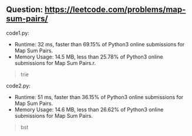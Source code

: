 ## Question: https://leetcode.com/problems/map-sum-pairs/

code1.py:
* Runtime: 32 ms, faster than 69.15% of Python3 online submissions for Map Sum Pairs.
* Memory Usage: 14.5 MB, less than 25.78% of Python3 online submissions for Map Sum Pairs.r.
> trie

code2.py:
* Runtime: 51 ms, faster than 36.15% of Python3 online submissions for Map Sum Pairs.
* Memory Usage: 14.6 MB, less than 26.62% of Python3 online submissions for Map Sum Pairs.
> bst